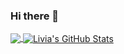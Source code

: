 ### Hi there 👋

<!--
**liviadpierin/liviadpierin** is a ✨ _special_ ✨ repository because its `README.md` (this file) appears on your GitHub profile.

Here are some ideas to get you started:

- 🔭 I’m currently working on ...
- 🌱 I’m currently learning ...
- 👯 I’m looking to collaborate on ...
- 🤔 I’m looking for help with ...
- 💬 Ask me about ...
- 📫 How to reach me: ...
- 😄 Pronouns: ...
- ⚡ Fun fact: ...
-->
<a href="https://github.com/liviadpierin/liviadpierin">
  <img align="center" src="https://github-readme-stats.vercel.app/api/top-langs/?username=liviadpierin&hide=html,css&layout=default&theme=radical&num_langs=3" />
</a>  
<a href="https://github.com/liviadpierin/liviadpierin">
  <img align="center" src="https://github-readme-stats.vercel.app/api?username=liviadpierin&show_icons=true&theme=tokyonight" alt="Livia's GitHub Stats" />
</a>  
